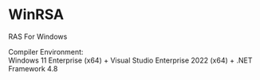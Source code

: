 # WinRSA

RAS For Windows

Compiler Environment:</br>
Windows 11 Enterprise (x64) + Visual Studio Enterprise 2022 (x64) + .NET Framework 4.8
